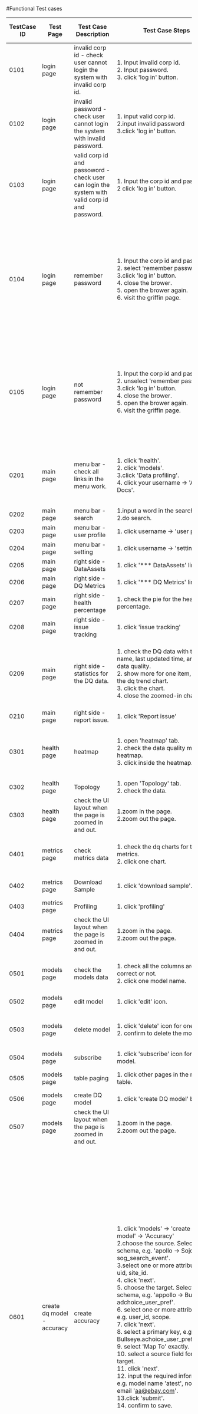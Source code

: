 <!--
Licensed to the Apache Software Foundation (ASF) under one
or more contributor license agreements.  See the NOTICE file
distributed with this work for additional information
regarding copyright ownership.  The ASF licenses this file
to you under the Apache License, Version 2.0 (the
"License"); you may not use this file except in compliance
with the License.  You may obtain a copy of the License at

  http://www.apache.org/licenses/LICENSE-2.0

Unless required by applicable law or agreed to in writing,
software distributed under the License is distributed on an
"AS IS" BASIS, WITHOUT WARRANTIES OR CONDITIONS OF ANY
KIND, either express or implied.  See the License for the
specific language governing permissions and limitations
under the License.
-->
#Functional Test cases


|TestCase ID|Test Page|Test Case Description|Test Case Steps|Test Data|Expected Result|Actual Result|Test Result|Jira Bug ID|
|---|---|---|---|---|---|---|---|---|
|0101|login page|invalid corp id - check user cannot login the system with invalid corp id.|1. Input invalid corp id.<br>2. Input password.<br>3. click 'log in' button.||1. login failed.||Passed||
|0102|login page|invalid password - check user cannot login the system with invalid password.|1. input valid corp id.<br>2.input invalid password<br>3.click 'log in' button.||1. login failed.||Passed||
|0103|login page|valid corp id and passoword - check user can login the system with valid corp id and password.|1. Input the corp id and password.<br>2 click 'log in' button.||1. login succesfully||Passed||
|0104|login page|remember password|1. Input the corp id and password.<br>2. select 'remember password'.<br>3.click 'log in' button.<br>4. close the brower.<br>5. open the brower again.<br>6. visit the griffin page.||1.the id and password are valid.<br>2.'remember password' is checked.<br>3.logged in the griffin homepage.<br>4.the brower is closed.<br>5.the brower is reopened.<br>6.the griffin homepage is opened, instead of the login page.||Passed||
|0105|login page|not remember password|1. Input the corp id and password.<br>2. unselect 'remember password'.<br>3.click 'log in' button.<br>4. close the brower.<br>5. open the brower again.<br>6. visit the griffin page.||1.the id and password are valid.<br>2.'remember password' is unchecked.<br>3.logged in the griffin homepage.<br>4.the brower is closed.<br>5.the brower is reopened.<br>6.the login page is opened.||Passed||
|0201|main page|menu bar - check all links in the menu work.|1. click 'health'.<br>2. click 'models'.<br>3.click 'Data profiling'.<br>4. click your username -> 'API Docs'.||1.show 'health' page.<br>2.show 'models' page.<br>3.show 'data profiling' page<br>4.open new page for API page.||Passed||
|0202|main page|menu bar - search|1.input a word in the search box.<br>2.do search.||1. show search result.|unimplemented|||
|0203|main page|menu bar - user profile|1. click username -> 'user profile'||1. show user profile page|unimplemented|||
|0204|main page|menu bar - setting|1. click username -> 'setting'||1. show setting page.|unimplemented|||
|0205|main page|right side - DataAssets|1. click '*** DataAssets' link||1.show the data assets page.||Passed||
|0206|main page|right side - DQ Metrics|1. click '*** DQ Metrics' link.||1. show DQ Metrics page||Passed||
|0207|main page|right side - health percentage |1. check the pie for the health percentage.||1. show the health percentage.||Passed||
|0208|main page|right side - issue tracking|1. click 'issue tracking'||1. show 'issue tracking' page|unimplemented|||
|0209|main page|right side - statistics for the DQ data.|1. check the DQ data with the name, last updated time, and the data quality.<br>2. show more for one item, check the dq trend chart. <br>3. click the chart.<br>4. close the zoomed-in chart.||1.show all the dq data.<br>2.show the latest dq trend chart for the item.<br>3.the dq chart is zoomed in.<br>4.the zoomed-in chart is closed.||Passed||
|0210|main page|right side - report issue.|1. click 'Report issue'||1. open the jira page.||Passed||
|0301|health page|heatmap|1. open 'heatmap' tab.<br>2. check the data quality metrics heatmap.<br>3. click inside the heatmap.||1.show the heatmap.<br>2.all the data are shown successfully.<br>3.show the metrics page.||Passed||
|0302|health page|Topology|1. open 'Topology' tab.<br>2. check the data.||1. show topology.|unimplemented|||
|0303|health page|check the UI layout when the page is zoomed in and out.|1.zoom in the page.<br>2.zoom out the page.||1. display the page correctly.||Passed||
|0401|metrics page|check metrics data|1. check the dq charts for the metrics.<br>2. click one chart.||1. all the data in the dq charts are correct.<br>2. the chart is zoomed in.||Passed||
|0402|metrics page|Download Sample|1. click 'download sample'.||1. the sample is downloaded to the local path.|unimplemented|||
|0403|metrics page|Profiling|1. click 'profiling'||1. show 'profiling'|unimplemented|||
|0404|metrics page|check the UI layout when the page is zoomed in and out.|1.zoom in the page.<br>2.zoom out the page.||1. display the page correctly.||Passed||
|0501|models page|check the models data|1. check all the columns are correct or not.<br>2. click one model name.||1. all the data are correct.<br>2. show more information of the model.||Passed||
|0502|models page|edit model|1. click 'edit' icon.||1. open the edit page.|unimplemented|||
|0503|models page|delete model|1. click 'delete' icon for one model.<br>2. confirm to delete the model.||1. open delete confirmation page.<br>2. the model is removed from the models table.||Passed||
|0504|models page|subscribe|1. click 'subscribe' icon for one model.||1. open subscribe page|unimplemented|||
|0505|models page|table paging|1. click other pages in the models table.||1.all the data in other pages are show correctly.||Passed||
|0506|models page|create DQ model|1. click 'create DQ model' button||1. open 'create DQ model' page.||Passed||
|0507|models page|check the UI layout when the page is zoomed in and out.|1.zoom in the page.<br>2.zoom out the page.||1. display the page correctly.||Passed||
|0601|create dq model - accuracy|create accuracy|1. click 'models' -> 'create DQ model' -> 'Accuracy'<br>2.choose the source. Select a schema, e.g. 'apollo -> Sojorner -> sog_search_event'.<br>3.select one or more attributes, e.g. uid, site_id.<br>4. click 'next'.<br>5. choose the target. Select a schema, e.g. 'appollo -> Bullseye -> adchoice_user_pref'.<br>6. select one or more attributes, e.g. user_id, scope.<br>7. click 'next'.<br>8. select a primary key, e.g. Bullseye.achoice_user_pref.user_id.<br>9. select 'Map To' exactly.<br>10. select a source field for each target.<br>11. click 'next'.<br>12. input the required information, e.g. model name 'atest', notification email 'aa@ebay.com'.<br>13.click 'submit'.<br>14. confirm to save.|source schema: 'apollo -> Sojorner -> sog_search_event'.<br>Source attributes: uid, site_id.<br>target schema: 'appollo -> Bullseye -> adchoice_user_pref'.<br>target attributes, e.g. user_id, scope.<br>primary key: Bullseye.achoice_user_pref.user_id.<br>model name: 'atest', <br>notification email: 'aa@ebay.com'.|1. open 'create accuracy' page.<br>2. the source shcema is selected. The corresponding attributes are shown in the attributes table.<br>3. the source attributes are selected.<br>4. go to 'choose target' step.<br>5. the target schema is selected. The corresponding attributes are shown in the attributes table.<br>6. the target attributes are selected.<br>7. go to 'mapping source and target' step.<br>8. the PK is selected.<br>9. exactly map to the source.<br>10. the source field is selected for each target.<br>11. go to 'configuration' step.<br>12. the required info are input correctly.<br>13. open a confirmation page.<br>14. the new model 'atest' is created. It is shown in the models table||Passed||
|0602|create dq model - accuracy|show error message if no source attribute is selected.|1. click 'models' -> 'create DQ model' -> 'Accuracy'.<br>2. click 'next'||1. open 'create accuracy' page.<br>2. show error message to select at least one attribute.||Passed||
|0603|create dq model - accuracy|show error message if no target attribute is selected.|1. click 'models' -> 'create DQ model' -> 'Accuracy'<br>2.choose the source. Select a schema, e.g. 'apollo -> Sojorner -> sog_search_event'.<br>3.select one or more attributes, e.g. uid, site_id.<br>4. click 'next'.<br>5. in the 'target' step, click 'next'.|source schema: 'apollo -> Sojorner -> sog_search_event'.<br>Source attributes: uid, site_id.|"1. open 'create accuracy' page.<br>2. the source shcema is selected. The corresponding attributes are shown in the attributes table.<br>3. the source attributes are selected.<br>4. go to 'choose target' step.<br>5. show error message to select at least one attribute.||Passed||
|0604|create dq model - accuracy|show error message if 'map fields' is not set.|1. click 'models' -> 'create DQ model' -> 'Accuracy'<br>2.choose the source. Select a schema, e.g. 'apollo -> Sojorner -> sog_search_event'.<br>3.select one or more attributes, e.g. uid, site_id.<br>4. click 'next'.<br>5. choose the target. Select a schema, e.g. 'appollo -> Bullseye -> adchoice_user_pref'.<br>6. select one or more attributes, e.g. user_id, scope.<br>7. click 'next'.<br>8. no selection. click 'next'.<br>9. select a primary key. click 'next'.|source schema: 'apollo -> Sojorner -> sog_search_event'.<br>Source attributes: uid, site_id.<br>target schema: 'appollo -> Bullseye -> adchoice_user_pref'.<br>target attributes, e.g. user_id, scope.<br>primary key: Bullseye.achoice_user_pref.user_id.|1. open 'create accuracy' page.<br>2. the source shcema is selected. The corresponding attributes are shown in the attributes table.<br>3. the source attributes are selected.<br>4. go to 'choose target' step.<br>5. the target schema is selected. The corresponding attributes are shown in the attributes table.<br>6. the target attributes are selected.<br>7. go to 'mapping source and target' step.<br>8. no PK is selected.<br>9. show error message.||Passed||
|0605|create dq model - accuracy|show error if the configuration is invalid|1. click 'models' -> 'create DQ model' -> 'Accuracy'<br>2.choose the source. Select a schema, e.g. 'apollo -> Sojorner -> sog_search_event'.<br>3.select one or more attributes, e.g. uid, site_id.<br>4. click 'next'.<br>5. choose the target. Select a schema, e.g. 'appollo -> Bullseye -> adchoice_user_pref'.<br>6. select one or more attributes, e.g. user_id, scope.<br>7. click 'next'.<br>8. select a primary key, e.g. Bullseye.achoice_user_pref.user_id.<br>9. select 'Map To' exactly.<br>10. select a source field for each target.<br>11. click 'next'.<br>12. input invalid value for each field, e.g. model name 'a test', notification email 'aa'.|source schema: 'apollo -> Sojorner -> sog_search_event'.<br>Source attributes: uid, site_id.<br>target schema: 'appollo -> Bullseye -> adchoice_user_pref'.<br>target attributes, e.g. user_id, scope.<br>primary key: Bullseye.achoice_user_pref.user_id.<br>model name: 'a test', <br>notification email: 'aa'.|1. open 'create accuracy' page.<br>2. the source shcema is selected. The corresponding attributes are shown in the attributes table.<br>3. the source attributes are selected.<br>4. go to 'choose target' step.<br>5. the target schema is selected. The corresponding attributes are shown in the attributes table.<br>6. the target attributes are selected.<br>7. go to 'mapping source and target' step.<br>8. the PK is selected.<br>9. exactly map to the source.<br>10. the source field is selected for each target.<br>11. go to 'configuration' step.<br>12. show error for invalid value.||Passed||
|0606|create dq model - accuracy|check the link to add new data asset.|1. click the link for adding new data asset.||1. go to the 'register data asset' page.||Passed||
|0607|create dq model - accuracy|check the UI layout for all the steps when the page is zoomed in and out.|1.zoom in the page.<br>2.zoom out the page.||1.all the steps in the page can be shown correctly.||Passed||
|0701|create dq model - validity|check dq model with validity type can be created.|1. click 'models' -> 'create DQ model' -> Validity<br>2.choose the target. Select a schema, e.g. 'apollo -> Sojorner -> sog_search_event'.<br>3.select one attribute, e.g. uid.<br>4. click 'next'.<br>5. choose one validity model, e.g. unique count.<br>6. click 'next'.<br>7. input valid value for the configuration fields. e.g. model name 'avalidity', email 'aa@b.com'.<br>8. click 'submit'<br>9. click 'save'.|schema: 'apollo -> Sojorner -> sog_search_event'.<br>Attribute: uid.<br>validity model: unique count.<br>model name: 'a validity', <br>email: 'aa'.|1. open 'create validity' page.<br>2. the target schem is selected. The corresponding attributes are shown in the attributes table.<br>3. the attribute is selected.<br>4. go to 'select model' page.<br>5. the validity model is selected. The description of the model is shown as well.<br>6. go to 'configuration' step.<br>7. all the value are valid.<br>8. open a confirmation page.<br>9. the new model 'avalidity' is created successfully. it is shown in the models page.||Passed||
|0702|create dq model - validity|show error if no target is selected.|1. click 'models' -> 'create DQ model' -> Validity<br>2. not choose the target.<br>3. click 'next'.||1. open 'create validity' page.<br>2. no target schem is selected.<br>3. show error.||Passed||
|0703|create dq model - validity|show error if any field is invalid.|1. click 'models' -> 'create DQ model' -> Validity<br>2.choose the target. Select a schema, e.g. 'apollo -> Sojorner -> sog_search_event'.<br>3.select one attribute, e.g. uid.<br>4. click 'next'.<br>5. choose one validity model, e.g. unique count.<br>6. click 'next'.<br>7. input invalid value for the configuration fields.|schema: 'apollo -> Sojorner -> sog_search_event'.<br>validity model: unique count.<br>Attribute: uid.<br>model name: 'a validity', <br>email: 'aa'.|1. open 'create validity' page.<br>2. the target schem is selected. The corresponding attributes are shown in the attributes table.<br>3. the attribute is selected.<br>4. go to 'select model' page.<br>5. the validity model is selected. The description of the model is shown as well.<br>6. go to 'configuration' step.<br>7. show error for the invalid value.||Passed||
|0704|create dq model - validity|check the UI layout for all the steps when the page is zoomed in and out.|1.zoom in the page.<br>2.zoom out the page.||1.all the steps in the page can be shown correctly.||Passed||
|0801|create dq model - anomaly detection|check the dq model with anomaly detection can be created.|1. click 'models' -> 'create DQ model' -> Validity<br>2.choose the target. Select a schema, e.g. 'apollo -> Sojorner -> sog_search_event'.<br>3. click 'next'.<br>4. choose one statistical techniques, e.g. bollinger bands detection.<br>5. click 'next'.<br>6. input valid value for the configuration fields. e.g. model name 'anomaly', email 'aa@b.com'.<br>7. click 'submit'<br>8. click 'save'.|schema: 'apollo -> Sojorner -> sog_search_event'.<br>statistical techniques: bollinger bands detection.<br>model name 'anomaly', <br>email 'aa@b.com'.|1. open 'create validity' page.<br>2. the target schem is selected. The corresponding attributes are shown in the attributes table.<br>3. go to 'select model' page.<br>4. the validity model is selected. The description of the model is shown as well.<br>5. go to 'configuration' step.<br>6. all the value are valid.<br>7. open a confirmation page.<br>8. two new models, 'anomaly' with 'anomaly detection' type, and 'Count_anomaly_1' with 'validity' type are created successfully. They are shown in the models page.||Passed||
|0802|create dq model - anomaly detection|show error if no target is selected.|1. click 'models' -> 'create DQ model' -> Validity<br>2. not choose the target.<br>3. click 'next'.||1. open 'create validity' page.<br>2. no target schem is selected.<br>3. show error.||Passed||
|0803|create dq model - anomaly detection|show error if any field is invalid.|1. click 'models' -> 'create DQ model' -> Validity<br>2.choose the target. Select a schema, e.g. 'apollo -> Sojorner -> sog_search_event'.<br>3. click 'next'.<br>4. choose one statistical techniques, e.g. bollinger bands detection.<br>5. click 'next'.<br>6. input invalid value for the configuration fields.|schema: 'apollo.Sojorner. sog_search_event'<br>model name: 'a nomaly', <br>email: 'aa'.|1. open 'create validity' page.<br>. the target schem is selected. The corresponding attributes are shown in the attributes table.<br>3. go to 'select model' page.<br>4. the validity model is selected. The description of the model is shown as well.<br>5. go to 'configuration' step.<br>6. show error for the invalid value.||Passed||
|0804|create dq model - anomaly detection|check the UI layout for all the steps when the page is zoomed in and out.|1.zoom in the page.<br>2.zoom out the page.||1.all the steps in the page can be shown correctly.||Passed||
|0901|create dq model - publish DQ data directly|check the dq model with publish type can be created.|1. click 'models' -> 'create DQ model' -> publish DQ data directly.<br>2.input valid value for the configuration fields.<br>3. click 'submit'<br>4. click 'save'.|model name 'apu', <br>organization 'hadoop', <br>email 'aa@b.com'.|1. open 'create validity' page.<br>2. all the value are valid.<br>3. open a confirmation page.<br>4. the new model 'apu' is created successfully. It is shown in the models page.||Passed||
|0902|create dq model - publish DQ data directly|show error if any field is invalid.|1. click 'models' -> 'create DQ model' -> publish DQ data directly.<br>2.input invalid value for the configuration fields. |model name 'a pu', email 'aa'.|1. open 'create validity' page.<br>2. show error for the invalid value.||Passed||
|0903|create dq model - publish DQ data directly|check the UI layout for all the steps when the page is zoomed in and out.|1.zoom in the page.<br>2.zoom out the page.||1.all the steps in the page can be shown correctly.||Passed||
|1001|data assets|check the data assets information|1. check all the columns are correct or not.<br>2. show more for an asset.||1. all the data are correct.<br>2. show the schemas of the asset.||Passed||
|1002|data assets|edit asset|1. click 'edit' icon for an asset, e.g. 'abc'.<br>2. edit the schema description and sample.<br>3. click 'submit'.<br>4. confirm to save.<br>5. in the asset table, show more for the asset 'abc'.||1. open the edit page.<br>2. the schema description and sample are valid.<br>3. open a confirmation page.<br>4. the asset info are saved.<br>5. the schema info are updated.||Passed||
|1003|data assets|delete asset|1. click 'delete' icon for an asset, e.g. 'abc'.<br>2. confirm to delete the asset.||1. open delete confirmation page.<br>2. the asset is removed from the  table.||Passed||
|1004|data assets|table paging|1. click other pages in the table.||1.all the data in other pages are show correctly.||Passed||
|1005|data assets|check the UI layout when the page is zoomed in and out.|1.zoom in the page.<br>2.zoom out the page.||1. display the page correctly.||Passed||
|1101|register data asset|check data asset can be registered.|1. click 'register data asset' in the 'data assets' page.<br>2. input valid value.<br>3. click 'submit'.<br>4. confirm to save.|asset name: 'atest', <br>type: 'hdfsfile',<br>HDFS path: '/var', <br>data folder pattern: '16-06-01',<br>platform: 'Apollo',<br>organization: 'GPS',<br>schema: name 'dmg', type 'string'|1. open 'register data asset' page.<br>2. all the value are valid.<br>3. open a confirmation page.<br>4. the new asset is registered successfully. It is shown in the assets table.||Passed||
|1102|register data asset|show error if any field is invalid.|1. click 'register data asset' in the 'data assets' page.<br>2. input some invalid value.<br>3. click 'submit'.|asset name: 'a test', <br>type: 'hdfsfile',<br>HDFS path: '/var', <br>data folder pattern: '16-06-01',<br>platform: 'Apollo',<br>organization: null,<br>schema: name 'dmg', type 'string',|1. open 'register data asset' page.<br>2. some value are invalid.<br>3. show error for the invalid value.||Passed||
|1103|register data asset|check the UI layout when the page is zoomed in and out.|1.zoom in the page.<br>2.zoom out the page.||1. display the page correctly.||Passed||
